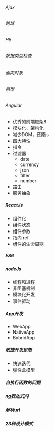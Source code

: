 ###### Ajax
###### 跨域
###### H5
###### 数据类型检查
###### 面向对象 

###### 原型
###### Angular
- 优秀的前端框架8
- 模块化、架构化
- 减少DOM，还原js
- 四大特性
- 指令
- 过滤器
	+ date
	+ currency
	+ json
	+ filter
	+ number
- 路由
- 服务抽象

##### ReactJs
- 组件化
- 组件状态
- 组件参数
- 指向 ref
- 组件的生命周期

##### ES6 
##### nodeJs
- 线程和进程
- 非阻塞机制
- 模块化开发
- 事件驱动

##### App开发
- WebApp
- NativeApp
- BybridApp

##### 敏捷开发思想
- 快速迭代
- 弹性盒模型

##### 自执行函数的问题
##### ng表达式闪
##### 解析url
##### 23种设计模式
